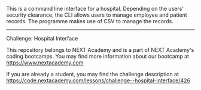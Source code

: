 This is a command line interface for a hospital. Depending on the users' security clearance, the CLI allows users to manage employee and patient records. The programme makes use of CSV to manage the records.  


-------------
Challenge: Hospital Interface  

 This repository belongs to NEXT Academy and is a part of NEXT Academy's coding bootcamps. You may find more information about our bootcamp at https://www.nextacademy.com

If you are already a student, you may find the challenge description at https://code.nextacademy.com/lessons/challenge--hospital-interface/426

